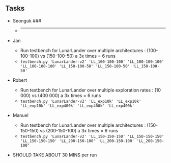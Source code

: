 ## Tasks
- Seonguk  ###
    * --- 
- Jan 
    * Run testbench for LunarLander over multiple architectures : (100-100-100) vs (150-100-50)  a 3x times = 6 runs
    * ```testbench.py 'LunarLander-v2' 'LL_100-100-100' 'LL_100-100-100' 'LL_100-100-100' 'LL_150-100-50' 'LL_150-100-50' 'LL_150-100-50'```
- Robert
    * Run testbench for LunarLander over multiple exploration rates : (10 000) vs (400 000)  a 3x times = 6 runs 
    * ```testbench.py 'LunarLander-v2' 'LL_exp10k' 'LL_exp10k' 'LL_exp10k' 'LL_exp400k' 'LL_exp400k' 'LL_exp400k'```
- Manuel
    * Run testbench for LunarLander over multiple architectures : (150-150-150) vs (200-150-100)  a 3x times = 6 runs 
    * ```testbench.py 'LunarLander-v2' 'LL_150-150-150' 'LL_150-150-150' 'LL_150-150-150' 'LL_200-150-100' 'LL_200-150-100' 'LL_200-150-100'```

- SHOULD TAKE ABOUT 30 MINS per run
